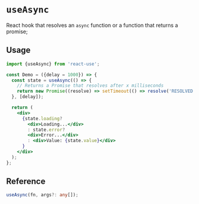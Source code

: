 # `useAsync`

React hook that resolves an `async` function or a function that returns
a promise;

## Usage

```jsx
import {useAsync} from 'react-use';

const Demo = ({delay = 1000}) => {
  const state = useAsync(() => {
    // Returns a Promise that resolves after x milliseconds
    return new Promise((resolve) => setTimeout(() => resolve('RESOLVED'), delay);
  }, [delay]);

  return (
    <div>
      {state.loading?
        <div>Loading...</div>
        : state.error?
        <div>Error...</div>
        : <div>Value: {state.value}</div>
      }
    </div>
  );
};
```

## Reference

```ts
useAsync(fn, args?: any[]);
```
